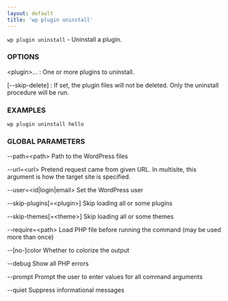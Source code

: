 ```yaml
---
layout: default
title: 'wp plugin uninstall'
---
```


`wp plugin uninstall` - Uninstall a plugin.

### OPTIONS

&lt;plugin&gt;...
: One or more plugins to uninstall.

[\--skip-delete]
: If set, the plugin files will not be deleted. Only the uninstall procedure
will be run.

### EXAMPLES

    wp plugin uninstall hello

### GLOBAL PARAMETERS

  --path=&lt;path&gt;
      Path to the WordPress files

  --url=&lt;url&gt;
      Pretend request came from given URL. In multisite, this argument is how the target site is specified.

  --user=&lt;id|login|email&gt;
      Set the WordPress user

  --skip-plugins[=&lt;plugin&gt;]
      Skip loading all or some plugins

  --skip-themes[=&lt;theme&gt;]
      Skip loading all or some themes

  --require=&lt;path&gt;
      Load PHP file before running the command (may be used more than once)

  --[no-]color
      Whether to colorize the output

  --debug
      Show all PHP errors

  --prompt
      Prompt the user to enter values for all command arguments

  --quiet
      Suppress informational messages



